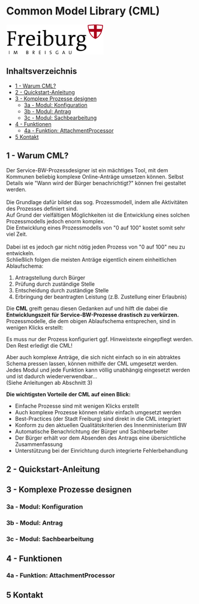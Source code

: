 # Common Model Library (CML) 
![Logo of Stadt Freiburg i. Br.](/img/logo_freiburg.gif) 

## Inhaltsverzeichnis
- [1 - Warum CML?](#1---warum-cml-)
- [2 - Quickstart-Anleitung](#2---quickstart-anleitung)
- [3 - Komplexe Prozesse designen](#3---komplexe-prozesse-designen)
   - [3a - Modul: Konfiguration](#3a---modul--konfiguration)
   - [3b - Modul: Antrag](#3b---modul--antrag)
   - [3c - Modul: Sachbearbeitung](#3c---modul--sachbearbeitung)
- [4 - Funktionen](#4---funktionen)
   - [4a - Funktion: AttachmentProcessor](#4a---funktion--attachmentprocessor)
- [5 Kontakt](#5-kontakt)

## 1 - Warum CML?
Der Service-BW-Prozessdesigner ist ein mächtiges Tool, mit dem Kommunen beliebig komplexe Online-Anträge umsetzen können.
Selbst Details wie "Wann wird der Bürger benachrichtigt?" können frei gestaltet werden.\
\
Die Grundlage dafür bildet das sog. Prozessmodell, indem alle Aktivitäten des Prozesses definiert sind.\
Auf Grund der vielfältigen Möglichkeiten ist die Entwicklung eines solchen Prozessmodells jedoch enorm komplex.\
Die Entwicklung eines Prozessmodells von "0 auf 100" kostet somit sehr viel Zeit.\
\
Dabei ist es jedoch gar nicht nötig jeden Prozess von "0 auf 100" neu zu entwickeln.\
Schließlich folgen die meisten Anträge eigentlich einem einheitlichen Ablaufschema:

1. Antragstellung durch Bürger
2. Prüfung durch zuständige Stelle
3. Entscheidung durch zuständige Stelle
4. Erbringung der beantragten Leistung (z.B. Zustellung einer Erlaubnis)

Die **CML** greift genau diesen Gedanken auf und hilft die dabei die **Entwicklungszeit für Service-BW-Prozesse drastisch zu verkürzen.**
Prozessmodelle, die dem obigen Ablaufschema entsprechen, sind in wenigen Klicks erstellt:

Es muss nur der Prozess konfiguriert ggf. Hinweistexte eingepflegt werden.\
Den Rest erledigt die CML!

Aber auch komplexe Anträge, die sich nicht einfach so in ein abtraktes Schema pressen lassen, können mithilfe der CML umgesetzt werden.\
Jedes Modul und jede Funktion kann völlig unabhängig eingesetzt werden und ist dadurch wiederverwendbar...\
(Siehe Anleitungen ab Abschnitt 3)

**Die wichtigsten Vorteile der CML auf einen Blick:**
- Einfache Prozesse sind mit wenigen Klicks erstellt
- Auch komplexe Prozesse können relativ einfach umgesetzt werden
- Best-Practices (der Stadt Freiburg) sind direkt in die CML integriert
- Konform zu den aktuellen Qualitätskriterien des Innenministerium BW
- Automatische Benachrichtung der Bürger und Sachbearbeiter
- Der Bürger erhält vor dem Absenden des Antrags eine übersichtliche Zusammenfassung
- Unterstützung bei der Einrichtung durch integrierte Fehlerbehandlung


## 2 - Quickstart-Anleitung

## 3 - Komplexe Prozesse designen

### 3a - Modul: Konfiguration

### 3b - Modul: Antrag

### 3c - Modul: Sachbearbeitung

## 4 - Funktionen

### 4a - Funktion: AttachmentProcessor

## 5 Kontakt
